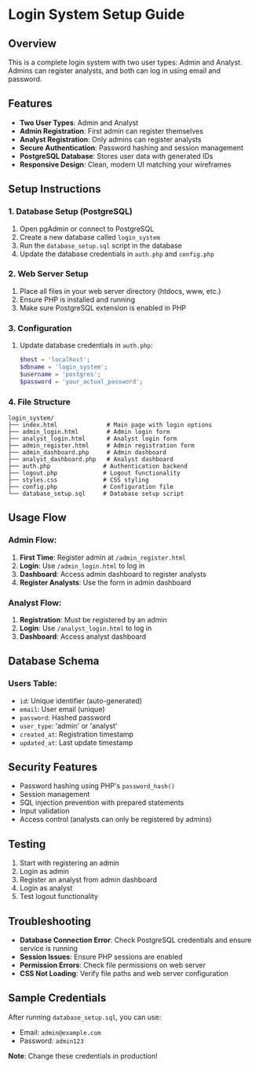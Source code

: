 # Login System Setup Guide

## Overview
This is a complete login system with two user types: Admin and Analyst. Admins can register analysts, and both can log in using email and password.

## Features
- **Two User Types**: Admin and Analyst
- **Admin Registration**: First admin can register themselves
- **Analyst Registration**: Only admins can register analysts
- **Secure Authentication**: Password hashing and session management
- **PostgreSQL Database**: Stores user data with generated IDs
- **Responsive Design**: Clean, modern UI matching your wireframes

## Setup Instructions

### 1. Database Setup (PostgreSQL)
1. Open pgAdmin or connect to PostgreSQL
2. Create a new database called `login_system`
3. Run the `database_setup.sql` script in the database
4. Update the database credentials in `auth.php` and `config.php`

### 2. Web Server Setup
1. Place all files in your web server directory (htdocs, www, etc.)
2. Ensure PHP is installed and running
3. Make sure PostgreSQL extension is enabled in PHP

### 3. Configuration
1. Update database credentials in `auth.php`:
   ```php
   $host = 'localhost';
   $dbname = 'login_system';
   $username = 'postgres';
   $password = 'your_actual_password';
   ```

### 4. File Structure
```
login_system/
├── index.html              # Main page with login options
├── admin_login.html        # Admin login form
├── analyst_login.html      # Analyst login form
├── admin_register.html     # Admin registration form
├── admin_dashboard.php     # Admin dashboard
├── analyst_dashboard.php   # Analyst dashboard
├── auth.php               # Authentication backend
├── logout.php             # Logout functionality
├── styles.css             # CSS styling
├── config.php             # Configuration file
└── database_setup.sql     # Database setup script
```

## Usage Flow

### Admin Flow:
1. **First Time**: Register admin at `/admin_register.html`
2. **Login**: Use `/admin_login.html` to log in
3. **Dashboard**: Access admin dashboard to register analysts
4. **Register Analysts**: Use the form in admin dashboard

### Analyst Flow:
1. **Registration**: Must be registered by an admin
2. **Login**: Use `/analyst_login.html` to log in
3. **Dashboard**: Access analyst dashboard

## Database Schema

### Users Table:
- `id`: Unique identifier (auto-generated)
- `email`: User email (unique)
- `password`: Hashed password
- `user_type`: 'admin' or 'analyst'
- `created_at`: Registration timestamp
- `updated_at`: Last update timestamp

## Security Features
- Password hashing using PHP's `password_hash()`
- Session management
- SQL injection prevention with prepared statements
- Input validation
- Access control (analysts can only be registered by admins)

## Testing
1. Start with registering an admin
2. Login as admin
3. Register an analyst from admin dashboard
4. Login as analyst
5. Test logout functionality

## Troubleshooting
- **Database Connection Error**: Check PostgreSQL credentials and ensure service is running
- **Session Issues**: Ensure PHP sessions are enabled
- **Permission Errors**: Check file permissions on web server
- **CSS Not Loading**: Verify file paths and web server configuration

## Sample Credentials
After running `database_setup.sql`, you can use:
- Email: `admin@example.com`
- Password: `admin123`

**Note**: Change these credentials in production!
